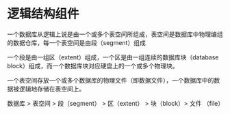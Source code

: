 # 逻辑结构组件
一个数据库从逻辑上说是由一个或多个表空间所组成，表空间是数据库中物理编组的数据仓库，每一个表空间是由段（segment）组成

一个段是由一组区（extent）组成，一个区是由一组连续的数据库块（database block）组成，而一个数据库块对应硬盘上的一个或多个物理块。

一个表空间存放一个或多个数据库的物理文件（即数据文件），一个数据库中的数据被逻辑地存储在表空间上。

数据库 > 表空间 > 段（segment） > 区（extent） > 块（block）> 文件 （file）
